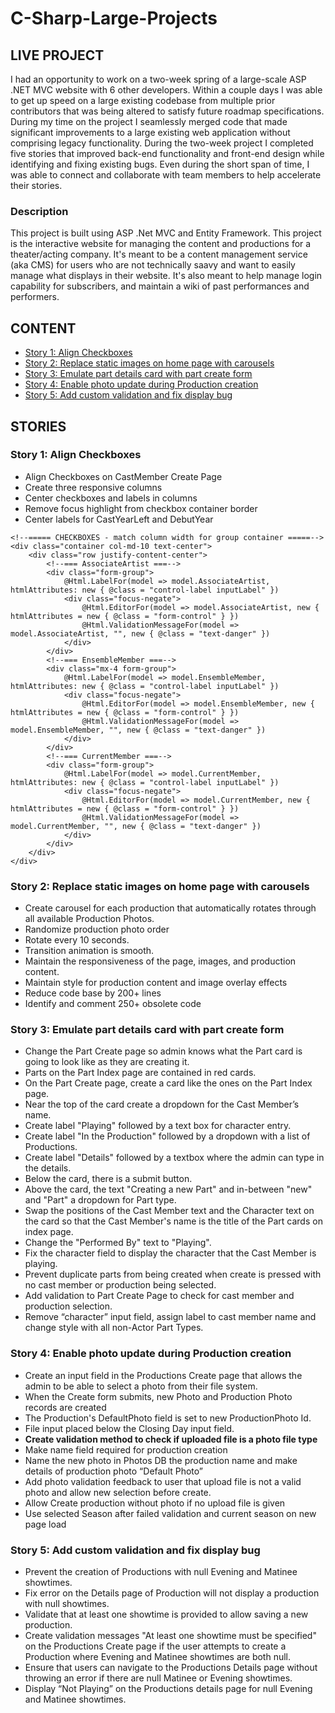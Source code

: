 # C-Sharp-Large-Projects

## LIVE PROJECT
I had an opportunity to work on a two-week spring of a large-scale ASP .NET MVC website with 6 other developers. Within a couple days I was able to get up speed on a large existing codebase from multiple prior contributors that was being altered to satisfy future roadmap specifications. During my time on the project I seamlessly merged code that made significant improvements to a large existing web application without comprising legacy functionality. During the two-week project I completed five stories that improved back-end functionality and front-end design while identifying and fixing existing bugs. Even during the short span of time, I was able to connect and collaborate with team members to help accelerate their stories.

### Description
This project is built using ASP .Net MVC and Entity Framework. This project is the interactive website for managing the content and productions for a theater/acting company. It's meant to be a content management service (aka CMS) for users who are not technically saavy and want to easily manage what displays in their website. It's also meant to help manage login capability for subscribers, and maintain a wiki of past performances and performers. 

## CONTENT
- [Story 1: Align Checkboxes](#story-1-align-checkboxes)
- [Story 2: Replace static images on home page with carousels](#story-2-replace-static-images-on-home-page-with-carousels)
- [Story 3: Emulate part details card with part create form](#story-3-emulate-part-details-card-with-part-create-form)
- [Story 4: Enable photo update during Production creation](#story-4-enable-photo-update-during-production-creation)
- [Story 5: Add custom validation and fix display bug](#story-5-add-custom-validation+fix-display-bug)

## STORIES
### Story 1: Align Checkboxes
-	Align Checkboxes on CastMember Create Page
-	Create three responsive columns
-	Center checkboxes and labels in columns
-	Remove focus highlight from checkbox container border
-	Center labels for CastYearLeft and DebutYear
```
<!--===== CHECKBOXES - match column width for group container =====-->
<div class="container col-md-10 text-center">
    <div class="row justify-content-center">
        <!--=== AssociateArtist ===-->
        <div class="form-group">
            @Html.LabelFor(model => model.AssociateArtist, htmlAttributes: new { @class = "control-label inputLabel" })
            <div class="focus-negate">
                @Html.EditorFor(model => model.AssociateArtist, new { htmlAttributes = new { @class = "form-control" } })
                @Html.ValidationMessageFor(model => model.AssociateArtist, "", new { @class = "text-danger" })
            </div>
        </div>
        <!--=== EnsembleMember ===-->
        <div class="mx-4 form-group">
            @Html.LabelFor(model => model.EnsembleMember, htmlAttributes: new { @class = "control-label inputLabel" })
            <div class="focus-negate">
                @Html.EditorFor(model => model.EnsembleMember, new { htmlAttributes = new { @class = "form-control" } })
                @Html.ValidationMessageFor(model => model.EnsembleMember, "", new { @class = "text-danger" })
            </div>
        </div>
        <!--=== CurrentMember ===-->
        <div class="form-group">
            @Html.LabelFor(model => model.CurrentMember, htmlAttributes: new { @class = "control-label inputLabel" })
            <div class="focus-negate">
                @Html.EditorFor(model => model.CurrentMember, new { htmlAttributes = new { @class = "form-control" } })
                @Html.ValidationMessageFor(model => model.CurrentMember, "", new { @class = "text-danger" })
            </div>
        </div>
    </div>
</div>
```

### Story 2: Replace static images on home page with carousels 
-	Create carousel for each production that automatically rotates through all available Production Photos.
-	Randomize production photo order
-	Rotate every 10 seconds.
-	Transition animation is smooth.
-	Maintain the responsiveness of the page, images, and production content.
-	Maintain style for production content and image overlay effects
-	Reduce code base by 200+ lines
- Identify and comment 250+ obsolete code

### Story 3: Emulate part details card with part create form 
-	Change the Part Create page so admin knows what the Part card is going to look like as they are creating it.  
-	Parts on the Part Index page are contained in red cards.  
-	On the Part Create page, create a card like the ones on the Part Index page.  
-	Near the top of the card create a dropdown for the Cast Member’s name.  
-	Create label "Playing" followed by a text box for character entry.  
-	Create label "In the Production" followed by a dropdown with a list of Productions.  
-	Create label "Details" followed by a textbox where the admin can type in the details.  
-	Below the card, there is a submit button.  
-	Above the card, the text "Creating a new Part" and in-between "new" and "Part" a dropdown for Part type.
-	Swap the positions of the Cast Member text and the Character text on the card so that the Cast Member's name is the title of the Part cards on index page.  
-	Change the "Performed By" text to "Playing".  
-	Fix the character field to display the character that the Cast Member is playing.
-	Prevent duplicate parts from being created when create is pressed with no cast member or production being selected.
-	Add validation to Part Create Page to check for cast member and production selection.
-	Remove “character” input field, assign label to cast member name and change style with all non-Actor Part Types. 

### Story 4: Enable photo update during Production creation  
-	Create an input field in the Productions Create page that allows the admin to be able to select a photo from their file system.
-	When the Create form submits, new Photo and Production Photo records are created
- The Production's DefaultPhoto field is set to new ProductionPhoto Id.
-	File input placed below the Closing Day input field.
-	<b>Create validation method to check if uploaded file is a photo file type</b>
-	Make name field required for production creation
-	Name the new photo in Photos DB the production name and make details of production photo “Default Photo”
-	Add photo validation feedback to user that upload file is not a valid photo and allow new selection before create.
-	Allow Create production without photo if no upload file is given
-	Use selected Season after failed validation and current season on new page load 

### Story 5: Add custom validation and fix display bug
-	Prevent the creation of Productions with null Evening and Matinee showtimes.  
-	Fix error on the Details page of Production will not display a production with null showtimes.  
-	Validate that at least one showtime is provided to allow saving a new production.
-	Create validation messages "At least one showtime must be specified" on the Productions Create page if the user attempts to create a Production where Evening and Matinee showtimes are both null.
-	Ensure that users can navigate to the Productions Details page without throwing an error if there are null Matinee or Evening showtimes.
-	Display “Not Playing” on the Productions details page for null Evening and Matinee showtimes. 


